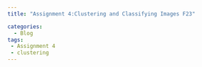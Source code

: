 ```yaml
---
title: "Assignment 4:Clustering and Classifying Images F23"

categories:
  - Blog
tags:
 - Assignment 4
 - clustering
---
```

